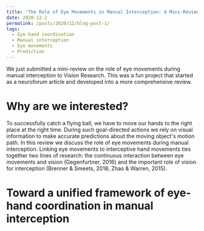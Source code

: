```yaml
---
title: 'The Role of Eye Movements in Manual Interception: A Mini-Review'
date: 2020-12-2
permalink: /posts/2020/12/blog-post-1/
tags:
  - Eye-hand coordination
  - Manual interception
  - Eye movements
  - Prediction
---
```


We just submitted a mini-review on the role of eye movements during manual interception to Vision Research. This was a fun project that started as a neuroforum article and developed into a more comprehensive review.

Why are we interested?
======
To successfully catch a flying ball, we have to move our hands to the right place at the right time. During such goal-directed actions we rely on visual information to make accurate predictions about the moving object's motion path. In this review we discuss the role of eye movements during manual interception. Linking eye movements to interceptive hand movements ties together two lines of research: the continuous interaction between eye movements and vision (Gegenfurtner, 2016) and the important role of vision for interception (Brenner & Smeets, 2018; Zhao & Warren, 2015).

Toward a unified framework of eye-hand coordination in manual interception
======
